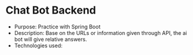 # Chat Bot Backend
+ Purpose: Practice with Spring Boot
+ Description: Base on the URLs or information given through API, the ai bot will give relative answers. 
+ Technologies used:
